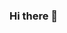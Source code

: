 ### Hi there 👋

<!--
**faisalfani/faisalfani** is a ✨ _special_ ✨ repository because its `README.md` (this file) appears on your GitHub profile.

<p align="center">
  <samp>
    Hello, I'm Faisal! :wink: from Indonesia.
    Just a Boy with infinity and beyond imagination. Beside's programming, I enjoy eating food and playing games.<br>
    :school: Sophomore at Siliwangi University | Fellow Openclassroom Front-End Developer Diploma<br>
    :sparkles: Favorite Tech: Javascript<code><img height="20" src="https://raw.githubusercontent.com/github/explore/80688e429a7d4ef2fca1e82350fe8e3517d3494d/topics/javascript/javascript.png"></code>, Python<code><img height="20" src="https://raw.githubusercontent.com/github/explore/80688e429a7d4ef2fca1e82350fe8e3517d3494d/topics/python/python.png"></code>, & React<code><img height="20" src="https://raw.githubusercontent.com/github/explore/80688e429a7d4ef2fca1e82350fe8e3517d3494d/topics/react/react.png"></code>. <br>
    :notebook: I’m currently learning Front-End & Information System and Technology <br>
    :email:	faisalfani56@gmail.com <br>
    :video_game: Dota2 | Valorant | Counter Strike : Global Offensive | ShovelKnight <br>
  </samp>
  <a href="https://www.linkedin.com/in/faisal-al-isfahani-51a2561a6/" target="_blank"><img src="https://img.shields.io/badge/LinkedIn-%230077B5.svg?&style=flat-square&logo=linkedin&logoColor=white" alt="LinkedIn"></a>
<a href="https://www.instagram.com/bala2jagung/" target="_blank"><img src="https://img.shields.io/badge/Instagram-%23E4405F.svg?&style=flat-square&logo=instagram&logoColor=white" alt="Instagram"></a><br>
  
  ![github stats](https://github-readme-stats.vercel.app/api?username=faisalfani&show_icons=true)
</p>


Here are some ideas to get you started:

- 🔭 I’m currently working on ...
- 🌱 I’m currently learning ...
- 👯 I’m looking to collaborate on ...
- 🤔 I’m looking for help with ...
- 💬 Ask me about ...
- 📫 How to reach me: ...
- 😄 Pronouns: ...
- ⚡ Fun fact: ...
-->
